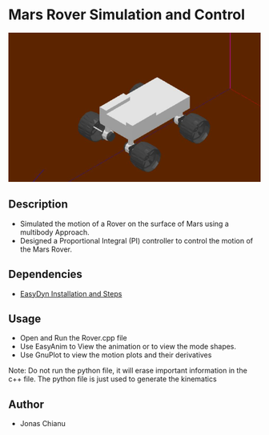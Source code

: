 # Mars Rover Simulation and Control

![](images/Mars_Rover.JPG)

## Description
* Simulated the motion of a Rover on the surface of Mars using a multibody Approach.
* Designed a Proportional Integral (PI) controller to control the motion of the Mars Rover.

## Dependencies
* [EasyDyn Installation and Steps](https://www.youtube.com/watch?v=UBJsEpGhe54&list=PLHqhOPWK5Yj9mU4LEKnrzOPH6ZNaJ5KxG) 

## Usage
* Open and Run the Rover.cpp file
* Use EasyAnim to View the animation or to view the mode shapes.
* Use GnuPlot to view the motion plots and their derivatives 

Note: Do not run the python file, it will erase important information in the c++ file.
The python file is just used to generate the kinematics

## Author
* Jonas Chianu